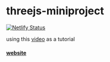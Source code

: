 # threejs-miniproject

[![Netlify Status](https://api.netlify.com/api/v1/badges/c62f0946-82a7-4abf-872d-fd31ac02a569/deploy-status)](https://app.netlify.com/sites/santeenee-threejs/deploys)

using this [video](https://youtu.be/Q7AOvWpIVHU) as a tutorial

#### [website](https://santeenee-threejs.netlify.app)

